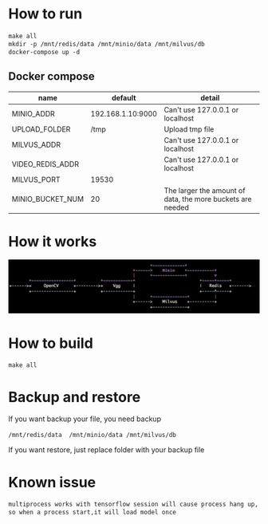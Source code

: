 # How to run
	make all
	mkdir -p /mnt/redis/data /mnt/minio/data /mnt/milvus/db
	docker-compose up -d

## Docker compose 
| name | default | detail|
|--|--|--|
|MINIO_ADDR |192.168.1.10:9000| Can't use 127.0.0.1 or localhost|
|UPLOAD_FOLDER|/tmp|Upload tmp file|
|MILVUS_ADDR|| Can't use 127.0.0.1 or localhost|
|VIDEO_REDIS_ADDR||Can't use 127.0.0.1 or localhost|
|MILVUS_PORT|19530||
|MINIO_BUCKET_NUM|20|The larger the amount of data, the more buckets are needed|
# How it works
![](works.png)
# How to build

    make all

# Backup and restore
If you want backup your file, you need backup

`/mnt/redis/data  /mnt/minio/data /mnt/milvus/db`

If you want restore, just replace folder with your backup file

# Known issue
	multiprocess works with tensorflow session will cause process hang up,
	so when a process start,it will load model once
